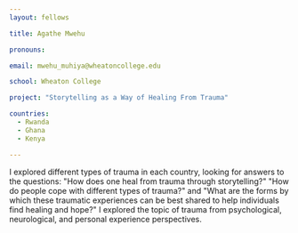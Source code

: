 ```yaml
---
layout: fellows

title: Agathe Mwehu

pronouns: 

email: mwehu_muhiya@wheatoncollege.edu

school: Wheaton College 

project: "Storytelling as a Way of Healing From Trauma"

countries:
  - Rwanda
  - Ghana
  - Kenya

---
```


I explored different types of trauma in each country, looking for answers to the questions: "How does one heal from trauma through storytelling?" "How do people cope with different types of trauma?" and "What are the forms by which these traumatic experiences can be best shared to help individuals find healing and hope?" I explored the topic of trauma from psychological, neurological, and personal experience perspectives.
